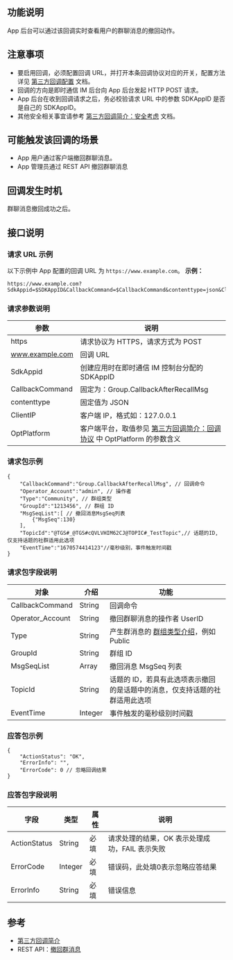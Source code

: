 ## 功能说明

App 后台可以通过该回调实时查看用户的群聊消息的撤回动作。

## 注意事项

- 要启用回调，必须配置回调 URL，并打开本条回调协议对应的开关，配置方法详见 [第三方回调配置](https://intl.cloud.tencent.com/document/product/1047/34520) 文档。
- 回调的方向是即时通信 IM 后台向 App 后台发起 HTTP POST 请求。
- App 后台在收到回调请求之后，务必校验请求 URL 中的参数 SDKAppID 是否是自己的 SDKAppID。
- 其他安全相关事宜请参考 [第三方回调简介：安全考虑](https://intl.cloud.tencent.com/document/product/1047/34354) 文档。

## 可能触发该回调的场景

- App 用户通过客户端撤回群聊消息。
- App 管理员通过 REST API 撤回群聊消息

## 回调发生时机

群聊消息撤回成功之后。

## 接口说明

### 请求 URL 示例

以下示例中 App 配置的回调 URL 为 `https://www.example.com`。
**示例：**

```
https://www.example.com?SdkAppid=$SDKAppID&CallbackCommand=$CallbackCommand&contenttype=json&ClientIP=$ClientIP&OptPlatform=$OptPlatform
```

### 请求参数说明

| 参数 | 说明 |
| --- | --- |
| https | 请求协议为 HTTPS，请求方式为 POST |
| www.example.com | 回调 URL |
| SdkAppid | 创建应用时在即时通信 IM 控制台分配的 SDKAppID |
| CallbackCommand | 固定为：Group.CallbackAfterRecallMsg |
| contenttype | 固定值为 JSON |
| ClientIP | 客户端 IP，格式如：127.0.0.1 |
| OptPlatform | 客户端平台，取值参见 [第三方回调简介：回调协议](https://intl.cloud.tencent.com/document/product/1047/34354) 中 OptPlatform 的参数含义 |

### 请求包示例

```
{
    "CallbackCommand":"Group.CallbackAfterRecallMsg", // 回调命令
    "Operator_Account":"admin", // 操作者
    "Type":"Community", // 群组类型
    "GroupId":"1213456", // 群组 ID
    "MsgSeqList":[ // 撤回消息MsgSeq列表           
        {"MsgSeq":130}
    ],
    "TopicId":"@TGS#_@TGS#cQVLVHIM62CJ@TOPIC#_TestTopic",// 话题的ID, 仅支持话题的社群适用此选项
    "EventTime":"1670574414123"//毫秒级别，事件触发时间戳		
}
```

### 请求包字段说明

| 对象 | 介绍 | 功能 |
| --- | --- | --- |
| CallbackCommand | String | 回调命令 |
| Operator_Account | String | 撤回群聊消息的操作者 UserID |
| Type | String | 产生群消息的 [群组类型介绍](https://intl.cloud.tencent.com/document/product/1047/33529)，例如 Public |
| GroupId | String | 群组 ID |
| MsgSeqList | Array | 撤回消息 MsgSeq 列表 |
|TopicId|String|话题的 ID，若具有此选项表示撤回的是话题中的消息，仅支持话题的社群适用此选项|
| EventTime | Integer | 事件触发的毫秒级别时间戳 |

### 应答包示例

```
{
    "ActionStatus": "OK",
    "ErrorInfo": "",
    "ErrorCode": 0 // 忽略回调结果
}
```

### 应答包字段说明

| 字段 | 类型 | 属性 | 说明 |
| --- | --- | --- | --- |
| ActionStatus | String | 必填 | 请求处理的结果，OK 表示处理成功，FAIL 表示失败 |
| ErrorCode | Integer | 必填 | 错误码，此处填0表示忽略应答结果|
| ErrorInfo | String | 必填	 | 错误信息 |

## 参考

- [第三方回调简介](https://intl.cloud.tencent.com/document/product/1047/34354)
- REST API：[撤回群消息](https://intl.cloud.tencent.com/document/product/1047/34965)


